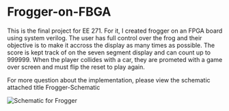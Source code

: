 # Frogger-on-FBGA

This is the final project for EE 271. For it, I created frogger on an FPGA board
using system verilog. The user has full control over the frog and their objective is
to make it accross the display as many times as possible. The score is kept track of 
on the seven segment display and can count up to 999999. When the player collides with
a car, they are prometed with a game over screen and must flip the reset to play again.

For more question about the implementation, please view the schematic attached title 
Frogger-Schematic

![Schematic for Frogger](https://user-images.githubusercontent.com/92423156/137084734-c0c383f0-43d5-4d00-ba01-068c45f58e5c.png)
